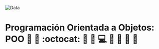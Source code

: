 ![Data](https://static.platzi.com/media/achievements/badges-poo-513deb20-a5bd-40a7-b97a-c36dc772d512.png)
# Programación Orientada a Objetos: POO :japanese_ogre: :snake: :octocat: :milky_way: :ghost: :computer: :gun: :meat_on_bone: :rocket: :100:

